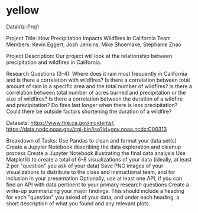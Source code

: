 # yellow
DataViz-Proj1

Project Title: How Precipitation Impacts Wildfires in California
Team Members: Kevin Eggert, Josh Jenkins, Mike Shoemake, Stephanie Zhao

Project Description: Our project will look at the relationship between precipitation and wildfires in California.

Research Questions (3-4): Where does it rain most frequently in California and is there a correlation with wildfires? Is there a correlation between total amount of rain in a specific area and the total number of wildfires? Is there a correlation between total number of acres burned and precipitation or the size of wildfires? Is there a correlation between the duration of a wildfire and precipitation? Do fires last longer when there is less precipitation? Could there be outside factors shortening the duration of a wildfire? 

Datasets: https://www.fire.ca.gov/incidents/, https://data.nodc.noaa.gov/cgi-bin/iso?id=gov.noaa.ncdc:C00313

Breakdown of Tasks: 
 Use Pandas to clean and format your data set(s)
 Create a Jupyter Notebook describing the data exploration and cleanup process
 Create a Jupyter Notebook illustrating the final data analysis
 Use Matplotlib to create a total of 6-8 visualizations of your data (ideally, at least 2 per "question" you ask of your data)
 Save PNG images of your visualizations to distribute to the class and instructional team, and for inclusion in your presentation
 Optionally, use at least one API, if you can find an API with data pertinent to your primary research questions
 Create a write-up summarizing your major findings. This should include a heading for each "question" you asked of your data, and under each heading, a short description of what you found and any relevant plots.
